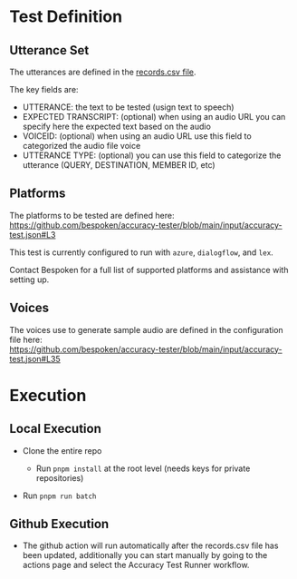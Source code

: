 # Test Definition
## Utterance Set
The utterances are defined in the [records.csv file](input/records.csv).

The key fields are:
* UTTERANCE: the text to be tested (usign text to speech)
* EXPECTED TRANSCRIPT: (optional) when using an audio URL you can specify here the expected text based on the audio
* VOICEID: (optional) when using an audio URL use this field to categorized the audio file voice
* UTTERANCE TYPE: (optional) you can use this field to categorize the utterance (QUERY, DESTINATION, MEMBER ID, etc)

## Platforms
The platforms to be tested are defined here:  
https://github.com/bespoken/accuracy-tester/blob/main/input/accuracy-test.json#L3

This test is currently configured to run with `azure`, `dialogflow`, and `lex`.

Contact Bespoken for a full list of supported platforms and assistance with setting up.

## Voices
The voices use to generate sample audio are defined in the configuration file here:  
https://github.com/bespoken/accuracy-tester/blob/main/input/accuracy-test.json#L35

# Execution
## Local Execution
* Clone the entire repo
  * Run `pnpm install` at the root level (needs keys for private repositories)
  
* Run `pnpm run batch`

## Github Execution
  
  * The github action will run automatically after the records.csv file has been updated, additionally you can start manually by going to the actions page and select the Accuracy Test Runner workflow.
